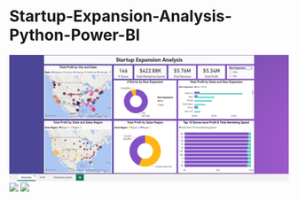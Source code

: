 # Startup-Expansion-Analysis-Python-Power-BI



<img src="Screenshot 2023-08-14 204657.png">


<img src="Screenshot 2023-08-20 173152.png">


<img src="Screenshot 2023-08-20 173152.png">
